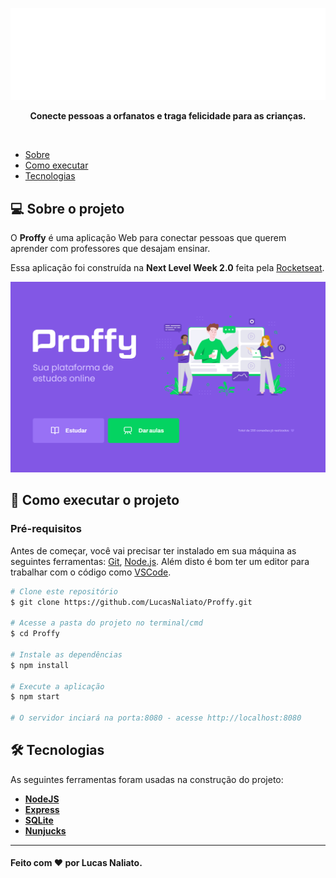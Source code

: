 <p align="center">
  <img src="/public/images/logo.svg" alt="Proffy" />
</p>

<p align="center">
  <b>Conecte pessoas a orfanatos e traga felicidade para as crianças.</b>
</p>

<br />

- [Sobre](#-sobre-o-projeto)
- [Como executar](#-como-executar-o-projeto)
- [Tecnologias](#tecnologias)

<a id="-sobre-o-projeto"></a>

## 💻 Sobre o projeto

O <strong>Proffy</strong> é uma aplicação Web para conectar pessoas que querem aprender com professores que desajam ensinar.

Essa aplicação foi construída na <strong>Next Level Week 2.0</strong> feita pela [Rocketseat](https://rocketseat.com.br/).

<img src="/public/images/layout_proffy.png" alt="Layout Proffy">

<a id="-como-executar-o-projeto"></a>

## 🚀 Como executar o projeto

### Pré-requisitos

Antes de começar, você vai precisar ter instalado em sua máquina as seguintes ferramentas:
[Git](https://git-scm.com), [Node.js](https://nodejs.org/en/). 
Além disto é bom ter um editor para trabalhar com o código como [VSCode](https://code.visualstudio.com/).

```bash
# Clone este repositório
$ git clone https://github.com/LucasNaliato/Proffy.git

# Acesse a pasta do projeto no terminal/cmd
$ cd Proffy

# Instale as dependências
$ npm install

# Execute a aplicação
$ npm start

# O servidor inciará na porta:8080 - acesse http://localhost:8080

```

<a id="tecnologias"></a>

## 🛠 Tecnologias

As seguintes ferramentas foram usadas na construção do projeto:

-   **[NodeJS](https://nodejs.org/en/)**
-   **[Express](https://expressjs.com/)**
-   **[SQLite](https://www.npmjs.com/package/sqlite-async)**
-   **[Nunjucks](https://mozilla.github.io/nunjucks/)**

---

#### Feito com ❤️ por Lucas Naliato.
